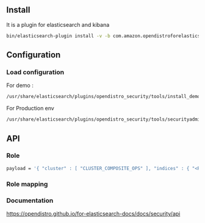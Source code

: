 ## Install 
It is a plugin for elasticsearch and kibana
```bash
bin/elasticsearch-plugin install -v -b com.amazon.opendistroforelasticsearch:elasticsearch-security:0.7.0.0
```
## Configuration 

### Load configuration 
For demo :
```bash
/usr/share/elasticsearch/plugins/opendistro_security/tools/install_demo_configuration.sh -y -i -s
```
For Production env
```bash
/usr/share/elasticsearch/plugins/opendistro_security/tools/securityadmin.sh -cd "/usr/share/elasticsearch/plugins/opendistro_security/securityconfig" -icl -key "/usr/share/elasticsearch/config/kirk-key.pem" -cert "/usr/share/elasticsearch/config/kirk.pem" -cacert "/usr/share/elasticsearch/config/root-ca.pem" -nhnv
```

## API

### Role

```bash
payload = '{ "cluster" : [ "CLUSTER_COMPOSITE_OPS" ], "indices" : { "<REGEX>" : { "*" : [ "UNLIMITED" ] }, "?kibana*" : { "*" : [ "CRUD" ] } } }'
```

### Role mapping


### Documentation
https://opendistro.github.io/for-elasticsearch-docs/docs/security/api
